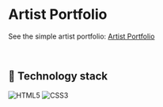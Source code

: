 # Artist Portfolio

See the simple artist portfolio: [Artist Portfolio](https://healxer.github.io/artist-portfolio/)


&nbsp;
 
## 🔧 Technology stack
![HTML5](https://img.shields.io/badge/html5-%23E34F26.svg?style=for-the-badge&logo=html5&logoColor=white)
![CSS3](https://img.shields.io/badge/css3-%231572B6.svg?style=for-the-badge&logo=css3&logoColor=white)


